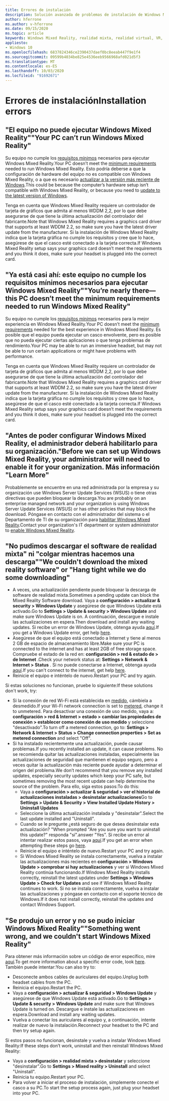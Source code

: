 ```yaml
---
title: Errores de instalación
description: Solución avanzada de problemas de instalación de Windows Mixed Reality que va más allá de nuestra documentación de soporte técnico estándar para el consumidor.
author: hferrone
ms.author: v-hferrone
ms.date: 09/15/2020
ms.topic: article
keywords: Windows Mixed Reality, realidad mixta, realidad virtual, VR, MR, solución de problemas, errores, ayuda, soporte técnico, instalación
appliesto:
- Windows 10
ms.openlocfilehash: 6837824346ce2390437daef0bc8eeab447f9e1f4
ms.sourcegitcommit: 09599b4034be825e4536eeb9566968afd021d5f3
ms.translationtype: MT
ms.contentlocale: es-ES
ms.lasthandoff: 10/03/2020
ms.locfileid: "91692671"
---
```

# <a name="installation-errors"></a><span data-ttu-id="d5e10-104">Errores de instalación</span><span class="sxs-lookup"><span data-stu-id="d5e10-104">Installation errors</span></span>

## <a name="your-pc-cant-run-windows-mixed-reality"></a><span data-ttu-id="d5e10-105">"El equipo no puede ejecutar Windows Mixed Reality"</span><span class="sxs-lookup"><span data-stu-id="d5e10-105">"Your PC can’t run Windows Mixed Reality"</span></span>

<span data-ttu-id="d5e10-106">Su equipo no cumple los [requisitos mínimos](https://support.microsoft.com/en-us/help/4039260/windows-10-mixed-reality-pc-hardware-guidelines) necesarios para ejecutar Windows Mixed Reality.</span><span class="sxs-lookup"><span data-stu-id="d5e10-106">Your PC doesn’t meet the [minimum requirements](https://support.microsoft.com/en-us/help/4039260/windows-10-mixed-reality-pc-hardware-guidelines) needed to run Windows Mixed Reality.</span></span> <span data-ttu-id="d5e10-107">Esto podría deberse a que la configuración de hardware del equipo no es compatible con Windows Mixed Reality, o a que es necesario [actualizar a la versión más reciente de Windows](https://support.microsoft.com/en-us/help/12373/windows-update-faq).</span><span class="sxs-lookup"><span data-stu-id="d5e10-107">This could be because the computer’s hardware setup isn’t compatible with Windows Mixed Reality, or because you need to [update to the latest version of Windows](https://support.microsoft.com/en-us/help/12373/windows-update-faq).</span></span> 

<span data-ttu-id="d5e10-108">Tenga en cuenta que Windows Mixed Reality requiere un controlador de tarjeta de gráficos que admita al menos WDDM 2,2, por lo que debe asegurarse de que tiene la última actualización del controlador del fabricante.</span><span class="sxs-lookup"><span data-stu-id="d5e10-108">Note that Windows Mixed Reality requires a graphics card driver that supports at least WDDM 2.2, so make sure you have the latest driver update from the manufacturer.</span></span> <span data-ttu-id="d5e10-109">Si la instalación de Windows Mixed Reality indica que la tarjeta gráfica no cumple los requisitos y cree que lo hace, asegúrese de que el casco esté conectado a la tarjeta correcta.</span><span class="sxs-lookup"><span data-stu-id="d5e10-109">If Windows Mixed Reality setup says your graphics card doesn’t meet the requirements and you think it does, make sure your headset is plugged into the correct card.</span></span>

## <a name="youre-nearly-therethis-pc-doesnt-meet-the-minimum-requirements-needed-to-run-windows-mixed-reality"></a><span data-ttu-id="d5e10-110">"Ya está casi ahí: este equipo no cumple los requisitos mínimos necesarios para ejecutar Windows Mixed Reality"</span><span class="sxs-lookup"><span data-stu-id="d5e10-110">"You’re nearly there—this PC doesn’t meet the minimum requirements needed to run Windows Mixed Reality"</span></span>

<span data-ttu-id="d5e10-111">Su equipo no cumple los [requisitos mínimos](https://support.microsoft.com/en-us/help/4039260/windows-10-mixed-reality-pc-hardware-guidelines) necesarios para la mejor experiencia en Windows Mixed Reality.</span><span class="sxs-lookup"><span data-stu-id="d5e10-111">Your PC doesn’t meet the [minimum requirements](https://support.microsoft.com/en-us/help/4039260/windows-10-mixed-reality-pc-hardware-guidelines) needed for the best experience in Windows Mixed Reality.</span></span> <span data-ttu-id="d5e10-112">Es posible que el equipo pueda ejecutar un casco envolvente, pero es posible que no pueda ejecutar ciertas aplicaciones o que tenga problemas de rendimiento.</span><span class="sxs-lookup"><span data-stu-id="d5e10-112">Your PC may be able to run an immersive headset, but may not be able to run certain applications or might have problems with performance.</span></span>

<span data-ttu-id="d5e10-113">Tenga en cuenta que Windows Mixed Reality requiere un controlador de tarjeta de gráficos que admita al menos WDDM 2,2, por lo que debe asegurarse de que tiene la última actualización del controlador del fabricante.</span><span class="sxs-lookup"><span data-stu-id="d5e10-113">Note that Windows Mixed Reality requires a graphics card driver that supports at least WDDM 2.2, so make sure you have the latest driver update from the manufacturer.</span></span> <span data-ttu-id="d5e10-114">Si la instalación de Windows Mixed Reality indica que la tarjeta gráfica no cumple los requisitos y cree que lo hace, asegúrese de que el casco esté conectado a la tarjeta correcta.</span><span class="sxs-lookup"><span data-stu-id="d5e10-114">If Windows Mixed Reality setup says your graphics card doesn’t meet the requirements and you think it does, make sure your headset is plugged into the correct card.</span></span>

## <a name="before-we-can-set-up-windows-mixed-reality-your-administrator-will-need-to-enable-it-for-your-organization-learn-more"></a><span data-ttu-id="d5e10-115">"Antes de poder configurar Windows Mixed Reality, el administrador deberá habilitarlo para su organización.</span><span class="sxs-lookup"><span data-stu-id="d5e10-115">"Before we can set up Windows Mixed Reality, your administrator will need to enable it for your organization.</span></span> <span data-ttu-id="d5e10-116">Más información "</span><span class="sxs-lookup"><span data-stu-id="d5e10-116">Learn More"</span></span>

<span data-ttu-id="d5e10-117">Probablemente se encuentre en una red administrada por la empresa y su organización use Windows Server Update Services (WSUS) o tiene otras directivas que pueden bloquear la descarga.</span><span class="sxs-lookup"><span data-stu-id="d5e10-117">You are probably on an enterprise managed network and your organization is using Windows Server Update Services (WSUS) or has other policies that may block the download.</span></span> <span data-ttu-id="d5e10-118">Póngase en contacto con el administrador del sistema o el Departamento de TI de su organización para [habilitar Windows Mixed Reality](https://docs.microsoft.com/windows/application-management/manage-windows-mixed-reality#enable).</span><span class="sxs-lookup"><span data-stu-id="d5e10-118">Contact your organization's IT department or system administrator to [enable Windows Mixed Reality](https://docs.microsoft.com/windows/application-management/manage-windows-mixed-reality#enable).</span></span>

## <a name="we-couldnt-download-the-mixed-reality-software-or-hang-tight-while-we-do-some-downloading"></a><span data-ttu-id="d5e10-119">"No pudimos descargar el software de realidad mixta" ni "colgar mientras hacemos una descarga"</span><span class="sxs-lookup"><span data-stu-id="d5e10-119">"We couldn't download the mixed reality software" or "Hang tight while we do some downloading"</span></span>

* <span data-ttu-id="d5e10-120">A veces, una actualización pendiente puede bloquear la descarga de software de realidad mixta.</span><span class="sxs-lookup"><span data-stu-id="d5e10-120">Sometimes a pending update can block the Mixed Reality Software download.</span></span> <span data-ttu-id="d5e10-121">Vaya a **configuración > actualizar & security > Windows Update** y asegúrese de que Windows Update está activado.</span><span class="sxs-lookup"><span data-stu-id="d5e10-121">Go to **Settings > Update & security > Windows Update** and make sure Windows Update is on.</span></span> <span data-ttu-id="d5e10-122">A continuación, descargue e instale las actualizaciones en espera.</span><span class="sxs-lookup"><span data-stu-id="d5e10-122">Then download and install any waiting updates.</span></span> <span data-ttu-id="d5e10-123">Si recibe un error de Windows Update, obtenga ayuda [aquí](https://support.microsoft.com/en-us/help/10164/fix-windows-update-errors).</span><span class="sxs-lookup"><span data-stu-id="d5e10-123">If you get a Windows Update error, get help [here](https://support.microsoft.com/en-us/help/10164/fix-windows-update-errors).</span></span>
* <span data-ttu-id="d5e10-124">Asegúrese de que el equipo está conectado a Internet y tiene al menos 2 GB de espacio de almacenamiento libre.</span><span class="sxs-lookup"><span data-stu-id="d5e10-124">Make sure your PC is connected to the internet and has at least 2GB of free storage space.</span></span> <span data-ttu-id="d5e10-125">Compruebe el estado de la red en: **configuración > red & estado de > de Internet** .</span><span class="sxs-lookup"><span data-stu-id="d5e10-125">Check your network status at: **Settings > Network & Internet > Status** .</span></span> <span data-ttu-id="d5e10-126">Si no puede conectarse a Internet, obtenga ayuda [aquí](https://support.microsoft.com/en-us/help/10741/windows-10-fix-network-connection-issues).</span><span class="sxs-lookup"><span data-stu-id="d5e10-126">If you can't connect to the internet, get help [here](https://support.microsoft.com/en-us/help/10741/windows-10-fix-network-connection-issues).</span></span>  
* <span data-ttu-id="d5e10-127">Reinicie el equipo e inténtelo de nuevo.</span><span class="sxs-lookup"><span data-stu-id="d5e10-127">Restart your PC and try again.</span></span> 

<span data-ttu-id="d5e10-128">Si estas soluciones no funcionan, pruebe lo siguiente:</span><span class="sxs-lookup"><span data-stu-id="d5e10-128">If these solutions don't work, try:</span></span>
* <span data-ttu-id="d5e10-129">Si la conexión de red Wi-Fi está establecida en [medido](https://support.microsoft.com/en-us/help/17452/windows-metered-internet-connections-faq), cámbiela a desmedido.</span><span class="sxs-lookup"><span data-stu-id="d5e10-129">If your Wi-Fi network connection is set to [metered](https://support.microsoft.com/en-us/help/17452/windows-metered-internet-connections-faq), change it to unmetered.</span></span> <span data-ttu-id="d5e10-130">Para desactivar una conexión de uso medido, vaya a: **configuración > red & Internet > estado > cambiar las propiedades de conexión > establecer como conexión de uso medido** y seleccione "desactivado".</span><span class="sxs-lookup"><span data-stu-id="d5e10-130">To turn off a metered connection, go to: **Settings > Network & Internet > Status > Change connection properties > Set as metered connection** and select "Off".</span></span>  
* <span data-ttu-id="d5e10-131">Si ha instalado recientemente una actualización, puede causar problemas.</span><span class="sxs-lookup"><span data-stu-id="d5e10-131">If you recently installed an update, it can cause problems.</span></span> <span data-ttu-id="d5e10-132">No se recomienda quitar las actualizaciones instaladas, especialmente las actualizaciones de seguridad que mantienen el equipo seguro, pero a veces quitar la actualización más reciente puede ayudar a determinar el origen del problema.</span><span class="sxs-lookup"><span data-stu-id="d5e10-132">We don’t recommend that you remove any installed updates, especially security updates which keep your PC safe, but sometimes removing the most recent update can help determine the source of the problem.</span></span> <span data-ttu-id="d5e10-133">Para ello, siga estos pasos:</span><span class="sxs-lookup"><span data-stu-id="d5e10-133">To do this:</span></span> 
    * <span data-ttu-id="d5e10-134">Vaya a **configuración > actualizar & seguridad > ver el historial de actualizaciones instaladas > desinstalar actualizaciones**</span><span class="sxs-lookup"><span data-stu-id="d5e10-134">Go to **Settings > Update & Security > View Installed Update History > Uninstall Updates**</span></span>
    * <span data-ttu-id="d5e10-135">Seleccione la última actualización instalada y "desinstalar".</span><span class="sxs-lookup"><span data-stu-id="d5e10-135">Select the last update installed and "Uninstall".</span></span>
    * <span data-ttu-id="d5e10-136">Cuando se le pregunte ¿está seguro de que desea desinstalar esta actualización? "</span><span class="sxs-lookup"><span data-stu-id="d5e10-136">When prompted "Are you sure you want to uninstall this update?"</span></span> <span data-ttu-id="d5e10-137">responda "sí".</span><span class="sxs-lookup"><span data-stu-id="d5e10-137">answer "Yes".</span></span> <span data-ttu-id="d5e10-138">Si recibe un error al intentar realizar estos pasos, vaya [aquí](https://support.microsoft.com/en-us/help/10164/fix-windows-update-errors).</span><span class="sxs-lookup"><span data-stu-id="d5e10-138">If you get an error when attempting these steps go [here](https://support.microsoft.com/en-us/help/10164/fix-windows-update-errors).</span></span> 
    * <span data-ttu-id="d5e10-139">Reinicie el equipo e inténtelo de nuevo.</span><span class="sxs-lookup"><span data-stu-id="d5e10-139">Restart your PC and try again.</span></span> 
    * <span data-ttu-id="d5e10-140">Si Windows Mixed Reality se instala correctamente, vuelva a instalar las actualizaciones más recientes en **configuración > Windows Update > comprobar si hay actualizaciones** y ver si Windows Mixed Reality continúa funcionando.</span><span class="sxs-lookup"><span data-stu-id="d5e10-140">If Windows Mixed Reality installs correctly, reinstall the latest updates under **Settings > Windows Update > Check for Updates** and see if Windows Mixed Reality continues to work.</span></span> <span data-ttu-id="d5e10-141">Si no se instala correctamente, vuelva a instalar las actualizaciones y póngase en contacto con el soporte técnico de Windows.</span><span class="sxs-lookup"><span data-stu-id="d5e10-141">If it does not install correctly, reinstall the updates and contact Windows Support.</span></span> 

## <a name="something-went-wrong-and-we-couldnt-start-windows-mixed-reality"></a><span data-ttu-id="d5e10-142">"Se produjo un error y no se pudo iniciar Windows Mixed Reality"</span><span class="sxs-lookup"><span data-stu-id="d5e10-142">"Something went wrong, and we couldn't start Windows Mixed Reality"</span></span>
<span data-ttu-id="d5e10-143">Para obtener más información sobre un código de error específico, mire [aquí](error-codes.md).</span><span class="sxs-lookup"><span data-stu-id="d5e10-143">To get more information about a specific error code, look [here](error-codes.md).</span></span> <span data-ttu-id="d5e10-144">También puede intentar:</span><span class="sxs-lookup"><span data-stu-id="d5e10-144">You can also try to:</span></span>

* <span data-ttu-id="d5e10-145">Desconecte ambos cables de auriculares del equipo.</span><span class="sxs-lookup"><span data-stu-id="d5e10-145">Unplug both headset cables from the PC.</span></span>
* <span data-ttu-id="d5e10-146">Reinicia el equipo.</span><span class="sxs-lookup"><span data-stu-id="d5e10-146">Restart the PC.</span></span>
* <span data-ttu-id="d5e10-147">Vaya a **configuración > actualizar & seguridad > Windows Update** y asegúrese de que Windows Update está activado.</span><span class="sxs-lookup"><span data-stu-id="d5e10-147">Go to **Settings > Update & security > Windows Update** and make sure that Windows Update is turned on.</span></span> <span data-ttu-id="d5e10-148">Descargue e instale las actualizaciones en espera.</span><span class="sxs-lookup"><span data-stu-id="d5e10-148">Download and install any waiting updates.</span></span>
* <span data-ttu-id="d5e10-149">Vuelva a conectar los auriculares al equipo y, a continuación, intente realizar de nuevo la instalación.</span><span class="sxs-lookup"><span data-stu-id="d5e10-149">Reconnect your headset to the PC and then try setup again.</span></span>

<span data-ttu-id="d5e10-150">Si estos pasos no funcionan, desinstale y vuelva a instalar Windows Mixed Reality:</span><span class="sxs-lookup"><span data-stu-id="d5e10-150">If these steps don’t work, uninstall and then reinstall Windows Mixed Reality:</span></span>
* <span data-ttu-id="d5e10-151">Vaya a **configuración > realidad mixta > desinstalar** y seleccione "desinstalar".</span><span class="sxs-lookup"><span data-stu-id="d5e10-151">Go to **Settings > Mixed reality > Uninstall** and select "Uninstall".</span></span> 
* <span data-ttu-id="d5e10-152">Reinicia tu equipo.</span><span class="sxs-lookup"><span data-stu-id="d5e10-152">Restart your PC.</span></span> 
* <span data-ttu-id="d5e10-153">Para volver a iniciar el proceso de instalación, simplemente conecte el casco a su PC.</span><span class="sxs-lookup"><span data-stu-id="d5e10-153">To start the setup process again, just plug your headset into your PC.</span></span>
